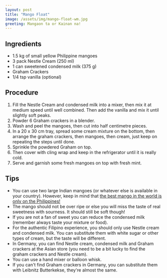 ```yaml
---
layout: post
title: "Mango Float"
image: /assets/img/mango-float-wm.jpg
greeting: Mangaon ta or Kainan na!
---
```


## Ingredients

- 1.5 kg of small yellow Philippine mangoes
 - 3 pack Nestle Cream (250 ml)
 - 1 can sweetened condensed milk (375 g)
 - Graham Crackers
 - 1/4 tsp vanilla (optional)
 
## Procedure

 1. Fill the Nestle Cream and condensed milk into a mixer, then mix it at medium speed until well combined. Then add the vanilla and mix it until slightly soft peaks.
 1. Powder 6 Graham crackers in a blender.
 1. Wash and peel the mangoes, then cut into half centimetre pieces.
 1. In a 20 x 30 cm tray, spread some cream mixture on the bottom, then arrange the graham crackers, then mangoes, then cream, just keep on repeating the steps until done.
 1. Sprinkle the powdered Graham on top.
 1. Then cover with cling wrap and keep in the refrigerator until it is really cold.
 1. Serve and garnish some fresh mangoes on top with fresh mint.

## Tips

 - You can use two large Indian mangoes (or whatever else is available in your country). However, keep in mind that [the best mango in the world is only on the Philippines!](https://en.wikipedia.org/wiki/Carabao_(mango))
 - The mango should not be over ripe or else you will miss the taste of real sweetness with sourness. It should still be soft though!
 - If you are not a fan of sweet you can reduce the condensed milk (remember always taste your mixture or food).
 - For the authentic Filipino experience, you should only use Nestle cream and condensed milk. You can substitute them with white sugar or other types of cream, but the taste will be different.
 - In Germany, you can find Nestle cream, condensed milk and Graham crackers at the Asian store (you need to be a bit lucky to find the graham crackers and Nestle cream).
 - You can use a hand mixer or balloon whisk.
 - If you can't find Graham crackers in Germany, you can substitute them with Leibnitz Butterkekse, they're almost the same.
